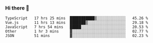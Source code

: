 ### Hi there 👋

<!--
**xin-code/Xin-code** is a ✨ _special_ ✨ repository because its `README.md` (this file) appears on your GitHub profile.

Here are some ideas to get you started:
<!--START_SECTION:waka-->
```text
TypeScript   17 hrs 25 mins  ███████████▒░░░░░░░░░░░░░   45.26 % 
Vue.js       11 hrs 13 mins  ███████▒░░░░░░░░░░░░░░░░░   29.18 % 
JavaScript   7 hrs 54 mins   █████░░░░░░░░░░░░░░░░░░░░   20.53 % 
Other        1 hr 3 mins     ▓░░░░░░░░░░░░░░░░░░░░░░░░   02.77 % 
JSON         51 mins         ▓░░░░░░░░░░░░░░░░░░░░░░░░   02.23 % 
```
<!--END_SECTION:waka-->
